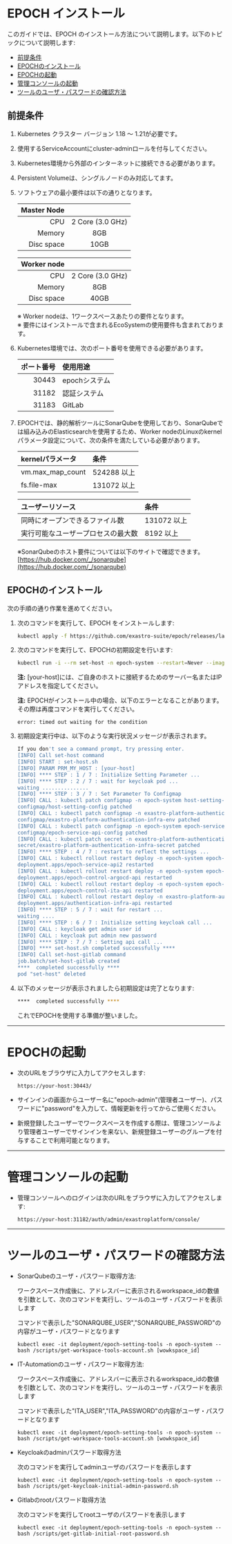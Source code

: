 # EPOCH インストール

このガイドでは、EPOCH のインストール方法について説明します。以下のトピックについて説明します:

* [前提条件](#前提条件)
* [EPOCHのインストール](#epochのインストール)
* [EPOCHの起動](#epochの起動)
* [管理コンソールの起動](#管理コンソールの起動)
* [ツールのユーザ・パスワードの確認方法](#ツールのユーザ・パスワードの確認方法)

## 前提条件

1. Kubernetes クラスター バージョン 1.18 ～ 1.21が必要です。

1. 使用するServiceAccountにcluster-adminロールを付与してください。

1. Kubernetes環境から外部のインターネットに接続できる必要があります。

1. Persistent Volumeは、シングルノードのみ対応してます。

1. ソフトウェアの最小要件は以下の通りとなります。

    |Master Node| |
    | -: | :-: |
    |CPU|2 Core (3.0 GHz)|
    |Memory|8GB|
    |Disc space|10GB|

    |Worker node| |
    | -: | :-: |
    |CPU|2 Core (3.0 GHz)|
    |Memory|8GB|
    |Disc space|40GB|

    ※ Worker nodeは、1ワークスペースあたりの要件となります。  
    ※ 要件にはインストールで含まれるEcoSystemの使用要件も含まれております。

1. Kubernetes環境では、次のポート番号を使用できる必要があります。

    |ポート番号|使用用途|
    | -: | :- |
    | 30443 | epochシステム |
    | 31182 | 認証システム |
    | 31183 | GitLab |

1. EPOCHでは、静的解析ツールにSonarQubeを使用しており、SonarQubeでは組み込みのElasticsearchを使用するため、Worker nodeのLinuxのkernelパラメータ設定について、次の条件を満たしている必要があります。

    | kernelパラメータ | 条件 |
    | :- | :- |
    | vm.max_map_count | 524288 以上 |
    | fs.file-max | 131072 以上 |


    | ユーザーリソース | 条件 |
    | :- | :- |
    | 同時にオープンできるファイル数 | 131072 以上 |
    | 実行可能なユーザープロセスの最大数 | 8192 以上 |

    ※SonarQubeのホスト要件については以下のサイトで確認できます。  
    [https://hub.docker.com/_/sonarqube](https://hub.docker.com/_/sonarqube)

## EPOCHのインストール

次の手順の通り作業を進めてください。

1. 次のコマンドを実行して、EPOCH をインストールします:

    ```bash
    kubectl apply -f https://github.com/exastro-suite/epoch/releases/latest/download/epoch-install.yaml
    ```

1. 次のコマンドを実行して、EPOCHの初期設定を行います:

    ```bash
    kubectl run -i --rm set-host -n epoch-system --restart=Never --image=exastro/epoch-setting:0.3_5 --pod-running-timeout=30m -- set-host [your-host]
    ```
    **注:** [your-host]には、ご自身のホストに接続するためのサーバー名またはIPアドレスを指定してください。

    **注:** EPOCHがインストール中の場合、以下のエラーとなることがあります。その際は再度コマンドを実行してください。

    ```
    error: timed out waiting for the condition
    ```

1. 初期設定実行中は、以下のような実行状況メッセージが表示されます。

    ```bash
    If you don't see a command prompt, try pressing enter.
    [INFO] Call set-host command
    [INFO] START : set-host.sh
    [INFO] PARAM PRM_MY_HOST : [your-host]
    [INFO] **** STEP : 1 / 7 : Initialize Setting Parameter ...
    [INFO] **** STEP : 2 / 7 : wait for keycloak pod ...
    waiting ...............
    [INFO] **** STEP : 3 / 7 : Set Parameter To Configmap
    [INFO] CALL : kubectl patch configmap -n epoch-system host-setting-config
    configmap/host-setting-config patched
    [INFO] CALL : kubectl patch configmap -n exastro-platform-authentication-infra exastro-platform-authentication-infra-env
    configmap/exastro-platform-authentication-infra-env patched
    [INFO] CALL : kubectl patch configmap -n epoch-system epoch-service-api-config
    configmap/epoch-service-api-config patched
    [INFO] CALL : kubectl patch secret -n exastro-platform-authentication-infra exastro-platform-authentication-infra-secret
    secret/exastro-platform-authentication-infra-secret patched
    [INFO] **** STEP : 4 / 7 : restart to reflect the settings ...
    [INFO] CALL : kubectl rollout restart deploy -n epoch-system epoch-service-api2
    deployment.apps/epoch-service-api2 restarted
    [INFO] CALL : kubectl rollout restart deploy -n epoch-system epoch-control-argocd-api
    deployment.apps/epoch-control-argocd-api restarted
    [INFO] CALL : kubectl rollout restart deploy -n epoch-system epoch-control-ita-api
    deployment.apps/epoch-control-ita-api restarted
    [INFO] CALL : kubectl rollout restart deploy -n exastro-platform-authentication-infra authentication-infra-api
    deployment.apps/authentication-infra-api restarted
    [INFO] **** STEP : 5 / 7 : wait for restart ...
    waiting ....
    [INFO] **** STEP : 6 / 7 : Initialize setting keycloak call ...
    [INFO] CALL : keycloak get admin user id
    [INFO] CALL : keycloak put admin new password
    [INFO] **** STEP : 7 / 7 : Setting api call ...
    [INFO] **** set-host.sh completed successfully ****
    [INFO] Call set-host-gitlab command
    job.batch/set-host-gitlab created
    ****  completed successfully ****
    pod "set-host" deleted
    ```

1. 以下のメッセージが表示されましたら初期設定は完了となります:

    ```bash
    ****  completed successfully ****
    ```

    これでEPOCHを使用する準備が整いました。

---

# EPOCHの起動

- 次のURLをブラウザに入力してアクセスします:

    ```
    https://your-host:30443/
    ```

- サインインの画面からユーザー名に"epoch-admin"(管理者ユーザー)、パスワードに"password"を入力して、情報更新を行ってからご使用ください。

- 新規登録したユーザーでワークスペースを作成する際は、管理コンソールより管理者ユーザーでサインインを来ない、新規登録ユーザーのグループを付与することで利用可能となります。

---

# 管理コンソールの起動

- 管理コンソールへのログインは次のURLをブラウザに入力してアクセスします:

    ```
    https://your-host:31182/auth/admin/exastroplatform/console/
    ```

---

# ツールのユーザ・パスワードの確認方法

- SonarQubeのユーザ・パスワード取得方法:

    ワークスペース作成後に、アドレスバーに表示されるworkspace_idの数値を引数として、次のコマンドを実行し、ツールのユーザ・パスワードを表示します

    コマンドで表示した"SONARQUBE_USER","SONARQUBE_PASSWORD"の内容がユーザ・パスワードとなります

    ```shell
    kubectl exec -it deployment/epoch-setting-tools -n epoch-system -- bash /scripts/get-workspace-tools-account.sh [wowkspace_id]
    ```

- IT-Automationのユーザ・パスワード取得方法:

    ワークスペース作成後に、アドレスバーに表示されるworkspace_idの数値を引数として、次のコマンドを実行し、ツールのユーザ・パスワードを表示します

    コマンドで表示した"ITA_USER","ITA_PASSWORD"の内容がユーザ・パスワードとなります

    ```shell
    kubectl exec -it deployment/epoch-setting-tools -n epoch-system -- bash /scripts/get-workspace-tools-account.sh [wowkspace_id]
    ```

- Keycloakのadminパスワード取得方法

    次のコマンドを実行してadminユーザのパスワードを表示します

    ```shell
    kubectl exec -it deployment/epoch-setting-tools -n epoch-system -- bash /scripts/get-keycloak-initial-admin-password.sh
    ```

- Gitlabのrootパスワード取得方法

    次のコマンドを実行してrootユーザのパスワードを表示します

    ```shell
    kubectl exec -it deployment/epoch-setting-tools -n epoch-system -- bash /scripts/get-gitlab-initial-root-password.sh
    ```
